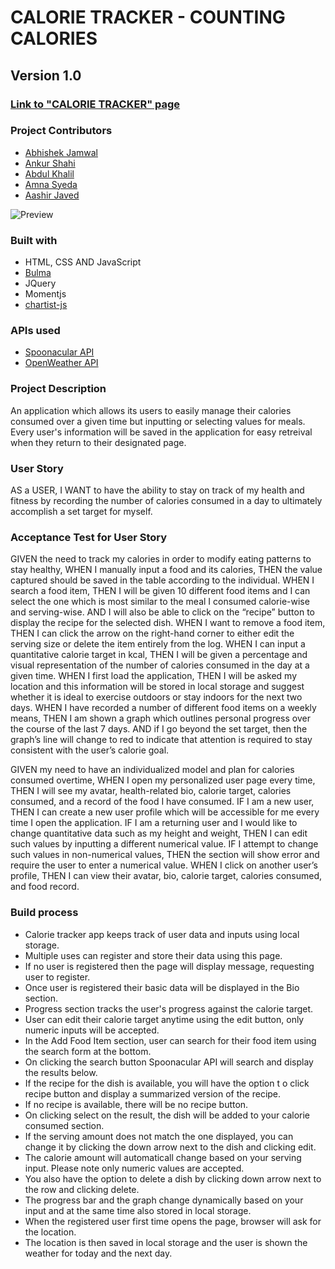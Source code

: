 # CALORIE TRACKER - COUNTING CALORIES
## Version 1.0
### [Link to "CALORIE TRACKER" page](https://uot-project-grp.github.io/project01-calorie-tracker/)

### Project Contributors
* [Abhishek Jamwal](https://github.com/jamwalab)
* [Ankur Shahi](https://github.com/ankurshahi80)
* [Abdul Khalil](https://github.com/absk786)
* [Amna Syeda](https://github.com/amnasyeda)
* [Aashir Javed](https://github.com/aashir104)

![Preview](./assets/images/preview.gif)

### Built with
* HTML, CSS AND JavaScript
* [Bulma](https://bulma.io/)
* JQuery
* Momentjs
* [chartist-js](https://github.com/gionkunz/chartist-js)

### APIs used
* [Spoonacular API](https://spoonacular.com/food-api)
* [OpenWeather API](https://openweathermap.org/api)

### Project Description
An application which allows its users to easily manage their calories consumed over a given time but inputting or selecting values for meals. Every user's information will be saved in the application for easy retreival when they return to their designated page. 

### User Story 
AS a USER, 
I WANT to have the ability to stay on track of my health and fitness by recording the number of calories consumed in a day to ultimately accomplish a set target for myself.  

### Acceptance Test for User Story 
GIVEN the need to track my calories in order to modify eating patterns to stay healthy, 
WHEN I manually input a food and its calories,
THEN the value captured should be saved in the table according to the individual. 
WHEN I search a food item,
THEN I will be given 10 different food items and I can select the one which is most similar to the meal I consumed calorie-wise and serving-wise.
AND I will also be able to click on the “recipe” button to display the recipe for the selected dish. 
WHEN I want to remove a food item,
THEN I can click the arrow on the right-hand corner to either edit the serving size or delete the item entirely from the log. 
WHEN I can input a quantitative calorie target in kcal, 
THEN I will be given a percentage and visual representation of the number of calories consumed in the day at a given time. 
WHEN I first load the application,
THEN I will be asked my location and this information will be stored in local storage and suggest whether it is ideal to exercise outdoors or stay indoors for the next two days.
WHEN I have recorded a number of different food items on a weekly means,
THEN I am shown a graph which outlines personal progress over the course of the last 7 days.
AND if I go beyond the set target, then the graph’s line will change to red to indicate that attention is required to stay consistent with the user’s calorie goal. 

GIVEN my need to have an individualized model and plan for calories consumed overtime,
WHEN I open my personalized user page every time, 
THEN I will see my avatar, health-related bio, calorie target, calories consumed, and a record of the food I have consumed. 
IF I am a new user,
THEN I can create a new user profile which will be accessible for me every time I open the application.
IF I am a returning user and I would like to change quantitative data such as my height and weight, 
THEN I can edit such values by inputting a different numerical value.
IF I attempt to change such values in non-numerical values, 
THEN the section will show error and require the user to enter a numerical value.
WHEN I click on another user’s profile,
THEN I can view their avatar, bio, calorie target, calories consumed, and food record. 

### Build process
* Calorie tracker app keeps track of user data and inputs using local storage.
* Multiple uses can register and store their data using this page.
* If no user is registered then the page will display message, requesting user to register.
* Once user is registered their basic data will be displayed in the Bio section.
* Progress section tracks the user's progress against the calorie target.
* User can edit their calorie target anytime using the edit button, only numeric inputs will be accepted.
* In the Add Food Item section, user can search for their food item using the search form at the bottom.
* On clicking the search button Spoonacular API will search and display the results below.
* If the recipe for the dish is available, you will have the option t o click recipe button and display a summarized version of the recipe.
* If no recipe is available, there will be no recipe button.
* On clicking select on the result, the dish will be added to your calorie consumed section.
* If the serving amount does not match the one displayed, you can change it by clicking the down arrow next to the dish and clicking edit.
* The calorie amount will automaticall change based on your serving input. Please note only numeric values are accepted.
* You also have the option to delete a dish by clicking down arrow next to the row and clicking delete.
* The progress bar and the graph change dynamically based on your input and at the same time also stored in local storage.
* When the registered user first time opens the page, browser will ask for the location.
* The location is then saved in local storage and the user is shown the weather for today and the next day.